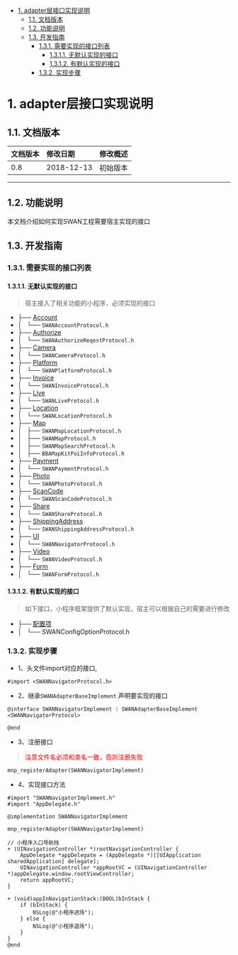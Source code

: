 <!-- TOC -->

- [1. adapter层接口实现说明](#1-adapter层接口实现说明)
    - [1.1. 文档版本](#11-文档版本)
    - [1.2. 功能说明](#12-功能说明)
    - [1.3. 开发指南](#13-开发指南)
        - [1.3.1. 需要实现的接口列表](#131-需要实现的接口列表)
            - [1.3.1.1. 无默认实现的接口](#1311-无默认实现的接口)
            - [1.3.1.2. 有默认实现的接口](#1312-有默认实现的接口)
        - [1.3.2. 实现步骤](#132-实现步骤)

<!-- /TOC -->
# 1. adapter层接口实现说明
## 1.1. 文档版本

|文档版本|修改日期|修改概述|
|:--|:--|:--|
|0.8|2018-12-13|初始版本|

--------------------------
## 1.2. 功能说明
本文档介绍如何实现SWAN工程需要宿主实现的接口

## 1.3. 开发指南
### 1.3.1. 需要实现的接口列表
#### 1.3.1.1. 无默认实现的接口
> 宿主接入了相关功能的小程序，必须实现的接口

* ├── [Account](登录.md)
* │   └── `SWANAccountProtocol.h`
* ├── [Authorize](授权.md)
* │   └── `SWANAuthorizeReqestProtocol.h`
* ├── [Camera](拍照.md)
* │   └── `SWANCameraProtocol.h`
* ├── [Platform](Platform.md)
* │   └── `SWANPlatformProtocol.h`
* ├── [Invoice](地址、发票.md)
* │   └── `SWANInvoiceProtocol.h`
* ├── [Live](直播.md)
* │   └── `SWANLiveProtocol.h`
* ├── [Location](定位.md)
* │   └── `SWANLocationProtocol.h`
* ├── [Map](地图.md)
* │   ├── `SWANMapLocationProtocol.h`
* │   ├── `SWANMapProtocol.h`
* │   ├── `SWANMapSearchProtocol.h`
* │   ├── `BBAMapKitPoiInfoProtocol.h`
* ├── [Payment](支付.md)
* │   └── `SWANPaymentProtocol.h`
* ├── [Photo](图片.md)
* │   └── `SWANPhotoProtocol.h`
* ├── [ScanCode](二维码扫描.md)
* │   └── `SWANScanCodeProtocol.h`
* ├── [Share](分享.md)
* │   └── `SWANShareProtocol.h`
* ├── [ShippingAddress](地址、发票.md)
* │   └── `SWANShippingAddressProtocol.h`
* ├── [UI](UI.md)
* │   └── `SWANNavigatorProtocol.h`
* ├── [Video](视频.md)
* │   └── `SWANVideoProtocol.h`
* ├── [Form](Form.md)
* │   └── `SWANFormProtocol.h`

#### 1.3.1.2. 有默认实现的接口
> 如下接口，小程序框架提供了默认实现，宿主可以根据自己的需要进行修改

* ├── [配置项](ConfigOption.md)
* │   └── SWANConfigOptionProtocol.h 

### 1.3.2. 实现步骤
* 1、头文件import对应的接口,

```
#import <SWANNavigatorProtocol.h>
```
* 2、继承`SWANAdapterBaseImplement` 声明要实现的接口

```
@interface SWANNavigatorImplement : SWANAdapterBaseImplement <SWANNavigatorProtocol>

@end
```
* 3、注册接口
> <font color='red'>注意文件名必须和类名一致，否则注册失败</font>

```
mnp_registerAdapter(SWANNavigatorImplement)

```

* 4、实现接口方法

```
#import "SWANNavigatorImplement.h"
#import "AppDelegate.h"

@implementation SWANNavigatorImplement

mnp_registerAdapter(SWANNavigatorImplement)

// 小程序入口导航栈
+ (UINavigationController *)rootNavigationController {
    AppDelegate *appDelegate = (AppDelegate *)[[UIApplication sharedApplication] delegate];
    UINavigationController *appRootVC = (UINavigationController *)appDelegate.window.rootViewController;
    return appRootVC;
}

+ (void)appInNavigationStack:(BOOL)bInStack {
    if (bInStack) {
        NSLog(@"小程序进场");
    } else {
        NSLog(@"小程序退场");
    }
}
@end
```



